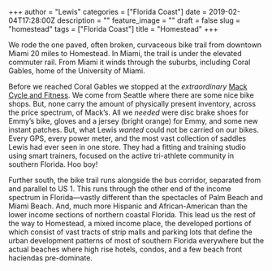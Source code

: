 +++
author = "Lewis"
categories = ["Florida Coast"]
date = 2019-02-04T17:28:00Z
description = ""
feature_image = ""
draft = false
slug = "homestead"
tags = ["Florida Coast"]
title = "Homestead"
+++


We rode the one paved, often broken, curvaceous bike trail from downtown Miami 20 miles to Homestead. In Miami, the trail is under the elevated commuter rail. From Miami it winds through the suburbs, including Coral Gables, home of the University of Miami.

Before we reached Coral Gables we stopped at the _extraordinary_  [Mack Cycle and Fitness](https://www.mackcycleandfitness.com). We come from Seattle where there are some nice bike shops. But, none carry the amount of physically present inventory, across the price spectrum, of Mack’s. All we _needed_ were disc brake shoes for Emmy’s bike, gloves and a jersey (bright orange) for Emmy, and some new instant patches. But, what Lewis _wanted_ could not be carried on our bikes. Every GPS, every power meter, and the most vast collection of saddles Lewis had ever seen in one store. They had a fitting and training studio using smart trainers, focused on the active tri-athlete community in southern Florida. Hoo boy!

Further south, the bike trail runs alongside the bus corridor, separated from and parallel to US 1. This runs through the other end of the income spectrum in Florida—vastly different than the spectacles of Palm Beach and Miami Beach.  And, much more Hispanic and African-American than the lower income sections of northern coastal Florida. This lead us the rest of the way to Homestead, a mixed income place, the developed portions of which consist of vast tracts of strip malls and parking lots that define the urban development patterns of most of southern Florida everywhere but the actual beaches where high rise hotels, condos, and a few beach front haciendas pre-dominate.

